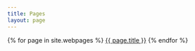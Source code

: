 ```yaml
---
title: Pages
layout: page
---
```


{% for page in site.webpages %}
  <a href="{{ page.url | prepend: site.baseurl }}">{{ page.title }}</a>
{% endfor %}
